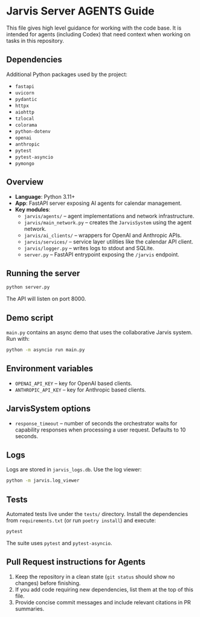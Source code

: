 # Jarvis Server AGENTS Guide

This file gives high level guidance for working with the code base. It is intended for agents (including Codex) that need context when working on tasks in this repository.

## Dependencies
Additional Python packages used by the project:
- `fastapi`
- `uvicorn`
- `pydantic`
- `httpx`
- `aiohttp`
- `tzlocal`
- `colorama`
- `python-dotenv`
- `openai`
- `anthropic`
- `pytest`
- `pytest-asyncio`
- `pymongo`

## Overview
- **Language**: Python 3.11+
- **App**: FastAPI server exposing AI agents for calendar management.
- **Key modules**:
  - `jarvis/agents/` – agent implementations and network infrastructure.
  - `jarvis/main_network.py` – creates the `JarvisSystem` using the agent network.
  - `jarvis/ai_clients/` – wrappers for OpenAI and Anthropic APIs.
  - `jarvis/services/` – service layer utilities like the calendar API client.
  - `jarvis/logger.py` – writes logs to stdout and SQLite.
  - `server.py` – FastAPI entrypoint exposing the `/jarvis` endpoint.

## Running the server
```bash
python server.py
```
The API will listen on port 8000.

## Demo script
`main.py` contains an async demo that uses the collaborative Jarvis system. Run with:
```bash
python -m asyncio run main.py
```

## Environment variables
- `OPENAI_API_KEY` – key for OpenAI based clients.
- `ANTHROPIC_API_KEY` – key for Anthropic based clients.

## JarvisSystem options
- `response_timeout` – number of seconds the orchestrator waits for
  capability responses when processing a user request. Defaults to 10 seconds.

## Logs
Logs are stored in `jarvis_logs.db`. Use the log viewer:
```bash
python -m jarvis.log_viewer
```

## Tests
Automated tests live under the `tests/` directory. Install the dependencies from
`requirements.txt` (or run `poetry install`) and execute:
```bash
pytest
```
The suite uses `pytest` and `pytest-asyncio`.

## Pull Request instructions for Agents
1. Keep the repository in a clean state (`git status` should show no changes) before finishing.
2. If you add code requiring new dependencies, list them at the top of this file.
3. Provide concise commit messages and include relevant citations in PR summaries.
